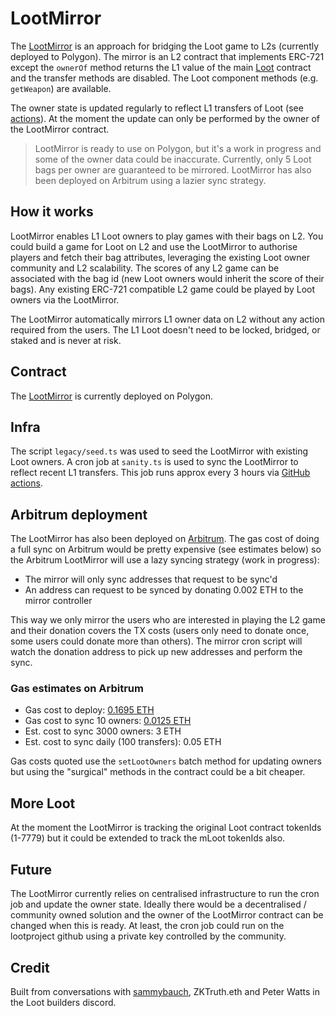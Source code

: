 # LootMirror

The [LootMirror](https://polygonscan.com/address/0xd09b6fbace8c284b2a6633c74163e2520f585acf#code) is an approach for bridging the Loot game to L2s (currently deployed to Polygon). The mirror is an L2 contract that implements ERC-721 except the `ownerOf` method returns the L1 value of the main [Loot](https://etherscan.io/token/0xff9c1b15b16263c61d017ee9f65c50e4ae0113d7#readContract) contract and the transfer methods are disabled. The Loot component methods (e.g. `getWeapon`) are available.

The owner state is updated regularly to reflect L1 transfers of Loot (see [actions](https://github.com/geeogi/loot-mirror/actions/workflows/cron-action.yml)). At the moment the update can only be performed by the owner of the LootMirror contract.

> LootMirror is ready to use on Polygon, but it's a work in progress and some of the owner data could be inaccurate. Currently, only 5 Loot bags per owner are guaranteed to be mirrored. LootMirror has also been deployed on Arbitrum using a lazier sync strategy.

## How it works

LootMirror enables L1 Loot owners to play games with their bags on L2. You could build a game for Loot on L2 and use the LootMirror to authorise players and fetch their bag attributes, leveraging the existing Loot owner community and L2 scalability. The scores of any L2 game can be associated with the bag id (new Loot owners would inherit the score of their bags). Any existing ERC-721 compatible L2 game could be played by Loot owners via the LootMirror.

The LootMirror automatically mirrors L1 owner data on L2 without any action required from the users. The L1 Loot doesn't need to be locked, bridged, or staked and is never at risk.

## Contract

The [LootMirror](https://polygonscan.com/address/0xd09b6fbace8c284b2a6633c74163e2520f585acf#code) is currently deployed on Polygon.

## Infra

The script `legacy/seed.ts` was used to seed the LootMirror with existing Loot owners. A cron job at `sanity.ts` is used to sync the LootMirror to reflect recent L1 transfers. This job runs approx every 3 hours via [GitHub actions](https://github.com/geeogi/loot-mirror/actions/workflows/cron-action.yml).

## Arbitrum deployment

The LootMirror has also been deployed on [Arbitrum](https://arbiscan.io/address/0x3b624348fc06a8629e0107a8a409b83b6297c77b#code). The gas cost of doing a full sync on Arbitrum would be pretty expensive (see estimates below) so the Arbitrum LootMirror will use a lazy syncing strategy (work in progress):

- The mirror will only sync addresses that request to be sync'd
- An address can request to be synced by donating 0.002 ETH to the mirror controller

This way we only mirror the users who are interested in playing the L2 game and their donation covers the TX costs (users only need to donate once, some users could donate more than others). The mirror cron script will watch the donation address to pick up new addresses and perform the sync.

### Gas estimates on Arbitrum

- Gas cost to deploy: [0.1695 ETH](https://arbiscan.io/tx/0x9dabaabd720890b221659634dbafd9326c9c64f477fa7cc8cb34e9701d281f0e)
- Gas cost to sync 10 owners: [0.0125 ETH](https://arbiscan.io/tx/0x4d53afbd52daa228801ee145bdfd120dff11e969d8316fb4dc6e1e61b0baf50e)
- Est. cost to sync 3000 owners: 3 ETH
- Est. cost to sync daily (100 transfers): 0.05 ETH

Gas costs quoted use the `setLootOwners` batch method for updating owners but using the "surgical" methods in the contract could be a bit cheaper.

## More Loot

At the moment the LootMirror is tracking the original Loot contract tokenIds (1-7779) but it could be extended to track the mLoot tokenIds also.

## Future

The LootMirror currently relies on centralised infrastructure to run the cron job and update the owner state. Ideally there would be a decentralised / community owned solution and the owner of the LootMirror contract can be changed when this is ready. At least, the cron job could run on the lootproject github using a private key controlled by the community.

## Credit

Built from conversations with [sammybauch](https://twitter.com/sammybauch), ZKTruth.eth and Peter Watts in the Loot builders discord.
